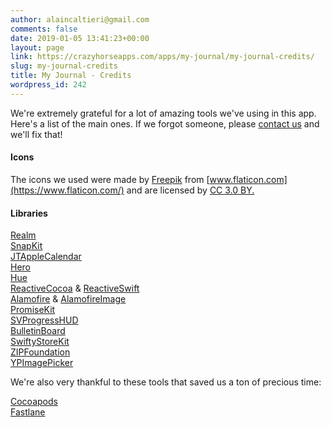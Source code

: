 ```yaml
---
author: alaincaltieri@gmail.com
comments: false
date: 2019-01-05 13:41:23+00:00
layout: page
link: https://crazyhorseapps.com/apps/my-journal/my-journal-credits/
slug: my-journal-credits
title: My Journal - Credits
wordpress_id: 242
---
```


We're extremely grateful for a lot of amazing tools we've using in this app. Here's a list of the main ones. If we forgot someone, please [contact us](https://crazyhorseapps.com/support/) and we'll fix that!

#### Icons

The icons we used were made by [Freepik](https://www.freepik.com/) from [www.flaticon.com](https://www.flaticon.com/) and are licensed by [CC 3.0 BY.](http://creativecommons.org/licenses/by/3.0/)

#### Libraries

[Realm](https://realm.io/)  
[Snap](https://github.com/SnapKit/SnapKit)[K](https://github.com/SnapKit/SnapKit)[it](https://github.com/SnapKit/SnapKit)  
[JTAppleCalendar](https://github.com/patchthecode/JTAppleCalendar)  
[Hero](https://github.com/HeroTransitions/Hero)  
[Hue](https://github.com/hyperoslo/Hue)  
[ReactiveCocoa](https://github.com/ReactiveCocoa/ReactiveCocoa) & [ReactiveSwift](https://github.com/ReactiveCocoa/ReactiveSwift)  
[Alamofire](https://github.com/Alamofire/Alamofire) & [AlamofireImage](https://github.com/Alamofire/AlamofireImage)  
[PromiseKit](https://github.com/mxcl/PromiseKit)  
[SVProgressHUD](https://github.com/SVProgressHUD/SVProgressHUD)  
[BulletinBoard](https://github.com/alexaubry/BulletinBoard)  
[SwiftyStoreKit](https://github.com/bizz84/SwiftyStoreKit)  
[ZIPFoundation](https://github.com/weichsel/ZIPFoundation)  
[YPImagePicker](https://github.com/Yummypets/YPImagePicker)

[](https://github.com/weichsel/ZIPFoundation)We're also very thankful to these tools that saved us a ton of precious time:

[Cocoapods](https://cocoapods.org/)  
[Fastlane﻿](https://fastlane.tools/)

